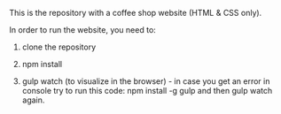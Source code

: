 This is the repository with a coffee shop website (HTML & CSS only).

In order to run the website, you need to:

1. clone the repository

2. npm install

3. gulp watch (to visualize in the browser) - in case you get an error in console try to run this code:  npm install -g gulp and then gulp watch again.
